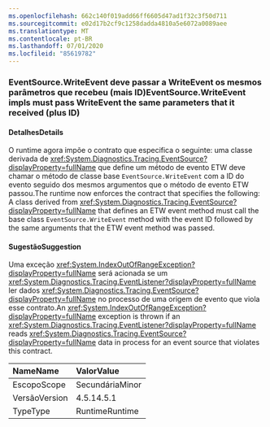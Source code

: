 ```yaml
---
ms.openlocfilehash: 662c140f019add66ff6605d47ad1f32c3f50d711
ms.sourcegitcommit: e02d17b2cf9c1258dadda4810a5e6072a0089aee
ms.translationtype: MT
ms.contentlocale: pt-BR
ms.lasthandoff: 07/01/2020
ms.locfileid: "85619782"
---
```

### <a name="eventsourcewriteevent-impls-must-pass-writeevent-the-same-parameters-that-it-received-plus-id"></a><span data-ttu-id="51146-101">EventSource.WriteEvent deve passar a WriteEvent os mesmos parâmetros que recebeu (mais ID)</span><span class="sxs-lookup"><span data-stu-id="51146-101">EventSource.WriteEvent impls must pass WriteEvent the same parameters that it received (plus ID)</span></span>

#### <a name="details"></a><span data-ttu-id="51146-102">Detalhes</span><span class="sxs-lookup"><span data-stu-id="51146-102">Details</span></span>

<span data-ttu-id="51146-103">O runtime agora impõe o contrato que especifica o seguinte: uma classe derivada de <xref:System.Diagnostics.Tracing.EventSource?displayProperty=fullName> que define um método de evento ETW deve chamar o método de classe base <code>EventSource.WriteEvent</code> com a ID do evento seguido dos mesmos argumentos que o método de evento ETW passou.</span><span class="sxs-lookup"><span data-stu-id="51146-103">The runtime now enforces the contract that specifies the following: A class derived from <xref:System.Diagnostics.Tracing.EventSource?displayProperty=fullName> that defines an ETW event method must call the base class <code>EventSource.WriteEvent</code> method with the event ID followed by the same arguments that the ETW event method was passed.</span></span>

#### <a name="suggestion"></a><span data-ttu-id="51146-104">Sugestão</span><span class="sxs-lookup"><span data-stu-id="51146-104">Suggestion</span></span>

<span data-ttu-id="51146-105">Uma exceção <xref:System.IndexOutOfRangeException?displayProperty=fullName> será acionada se um <xref:System.Diagnostics.Tracing.EventListener?displayProperty=fullName> ler dados <xref:System.Diagnostics.Tracing.EventSource?displayProperty=fullName> no processo de uma origem de evento que viola esse contrato.</span><span class="sxs-lookup"><span data-stu-id="51146-105">An <xref:System.IndexOutOfRangeException?displayProperty=fullName> exception is thrown if an <xref:System.Diagnostics.Tracing.EventListener?displayProperty=fullName> reads <xref:System.Diagnostics.Tracing.EventSource?displayProperty=fullName> data in process for an event source that violates this contract.</span></span>

| <span data-ttu-id="51146-106">Name</span><span class="sxs-lookup"><span data-stu-id="51146-106">Name</span></span>    | <span data-ttu-id="51146-107">Valor</span><span class="sxs-lookup"><span data-stu-id="51146-107">Value</span></span>       |
|:--------|:------------|
| <span data-ttu-id="51146-108">Escopo</span><span class="sxs-lookup"><span data-stu-id="51146-108">Scope</span></span>   |<span data-ttu-id="51146-109">Secundária</span><span class="sxs-lookup"><span data-stu-id="51146-109">Minor</span></span>|
|<span data-ttu-id="51146-110">Versão</span><span class="sxs-lookup"><span data-stu-id="51146-110">Version</span></span>|<span data-ttu-id="51146-111">4.5.1</span><span class="sxs-lookup"><span data-stu-id="51146-111">4.5.1</span></span>|
|<span data-ttu-id="51146-112">Type</span><span class="sxs-lookup"><span data-stu-id="51146-112">Type</span></span>|<span data-ttu-id="51146-113">Runtime</span><span class="sxs-lookup"><span data-stu-id="51146-113">Runtime</span></span>|
